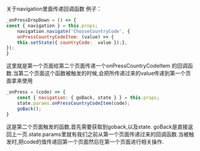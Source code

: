 关于navigation里面传递回调函数
例子：
```js
_onPressDropDown = () => {
const { navigation } = this.props;
	navigation.navigate('ChooseCountryCode', {
	onPressCountryCodeItem: (value) => {
	this.setState({ countryCode:  value });},
});
}
```
这里就是第一个页面给第二个页面传递一个onPressCountryCodeItem 的回调函数.当第二个页面这个函数被触发的时候,会把所传递过来的value传递到第一个页面拿来使用

```js
_onPress = (code) => {
	const { navigation: { goBack, state } } = this.props;
	state.params.onPressCountryCodeItem(code);
	goBack();
}
```
这是第二个页面触发的函数,首先需要获取到goback,以及state.
goBack是直接返回上一页.state.params里就有我们之前从第一个页面传递过来的回调函数.当被触发时,把code的值传递回第一个页面然后在第一个页面进行相关操作.
<!--stackedit_data:
eyJoaXN0b3J5IjpbLTEwNzc4OTExNThdfQ==
-->